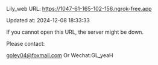 Lily_web URL: https://1047-61-165-102-156.ngrok-free.app

Updated at: 2024-12-08 18:33:33

If you cannot open this URL, the server might be down.

Please contact: 

goley04@foxmail.com Or Wechat:GL_yeaH